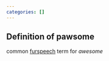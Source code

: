 ```yaml
---
categories: []
---
```

## Definition of pawsome

common [furspeech](./furspeech) term for _awesome_
